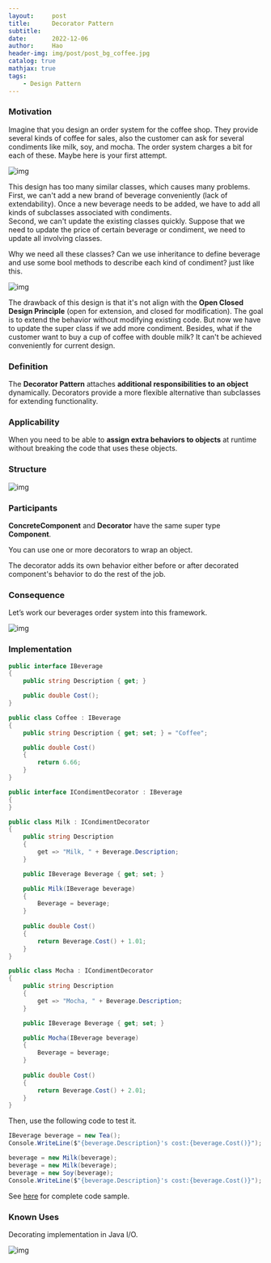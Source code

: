 ```yaml
---
layout:     post
title:      Decorator Pattern
subtitle:   
date:       2022-12-06
author:     Hao
header-img: img/post/post_bg_coffee.jpg
catalog: true
mathjax: true
tags:
    - Design Pattern
---
```


### Motivation

Imagine that you design an order system for the coffee shop. They provide several kinds of coffee for sales, also the customer can ask for several condiments like milk, soy, and mocha. The order system charges a bit for each of these. Maybe here is your first attempt.

![img](/img/DesignPattern/decorator_motivation_1.png)

This design has too many similar classes, which causes many problems. \
First, we can't add a new brand of beverage conveniently (lack of extendability). Once a new beverage needs to be added, we have to add all kinds of subclasses associated with condiments. \
Second, we can't update the existing classes quickly. Suppose that we need to update the price of certain beverage or condiment, we need to update all involving classes. 

Why we need all these classes? Can we use inheritance to define beverage and use some bool methods to describe each kind of condiment? just like this.

![img](/img/DesignPattern/decorator_motivation_2.png)

The drawback of this design is that it's not align with the **Open Closed Design Principle** (open for extension, and closed for modification). The goal is to extend the behavior without modifying existing code. But now we have to update the super class if we add more condiment.
Besides, what if the customer want to buy a cup of coffee with double milk? It can't be achieved conveniently for current design.

### Definition

The **Decorator Pattern** attaches **additional responsibilities to an object** dynamically.
Decorators provide a more flexible alternative than subclasses for extending functionality.

### Applicability

When you need to be able to **assign extra behaviors to objects** at runtime without breaking the code that uses these objects.

### Structure

![img](/img/DesignPattern/decorator.png)

### Participants

**ConcreteComponent** and **Decorator** have the same super type **Component**.

You can use one or more decorators to wrap an object.

The decorator adds its own behavior either before or after decorated component's behavior to do the rest of the job.

### Consequence

Let’s work our beverages order system into this framework.

![img](/img/DesignPattern/decorator_consequence.png)

### Implementation

```c#
public interface IBeverage
{
    public string Description { get; }

    public double Cost();
}

public class Coffee : IBeverage
{
    public string Description { get; set; } = "Coffee";

    public double Cost()
    {
        return 6.66;
    }
}
```

```c#
public interface ICondimentDecorator : IBeverage
{
}

public class Milk : ICondimentDecorator
{
    public string Description
    {
        get => "Milk, " + Beverage.Description;
    }

    public IBeverage Beverage { get; set; }

    public Milk(IBeverage beverage)
    {
        Beverage = beverage;
    }
    
    public double Cost()
    {
        return Beverage.Cost() + 1.01;
    }
}

public class Mocha : ICondimentDecorator
{
    public string Description
    {
        get => "Mocha, " + Beverage.Description;
    }

    public IBeverage Beverage { get; set; }

    public Mocha(IBeverage beverage)
    {
        Beverage = beverage;
    }
    
    public double Cost()
    {
        return Beverage.Cost() + 2.01;
    }
}
```

Then, use the following code to test it.

```c#
IBeverage beverage = new Tea();
Console.WriteLine($"{beverage.Description}'s cost:{beverage.Cost()}");

beverage = new Milk(beverage);
beverage = new Milk(beverage);
beverage = new Soy(beverage);
Console.WriteLine($"{beverage.Description}'s cost:{beverage.Cost()}");
```

See [here](https://github.com/haoozhang/Head-First-Design-Pattern/tree/main/Starbuzz) for complete code sample.

### Known Uses

Decorating implementation in Java I/O.

![img](/img/DesignPattern/decorator_knownuse.png)


